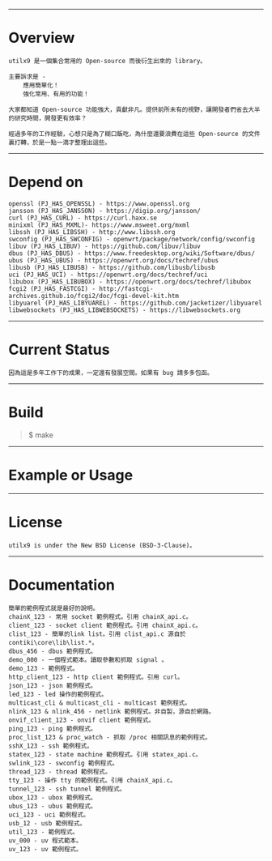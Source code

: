 ---------------------------------------
# Overview
	utilx9 是一個集合常用的 Open-source 而後衍生出來的 library。

	主要訴求是 -
		應用簡單化！
		強化常用、有用的功能！

	大家都知道 Open-source 功能強大，貢獻非凡。提供前所未有的視野，讓開發者們省去大半的研究時間，開發更有效率？

	經過多年的工作經驗，心想只是為了糊口飯吃，為什麼還要浪費在這些 Open-source 的文件裏打轉，於是一點一滴才整理出這些。


---------------------------------------
# Depend on
	openssl (PJ_HAS_OPENSSL) - https://www.openssl.org
	jansson (PJ_HAS_JANSSON) - https://digip.org/jansson/
	curl (PJ_HAS_CURL) - https://curl.haxx.se
	minixml (PJ_HAS_MXML)- https://www.msweet.org/mxml
	libssh (PJ_HAS_LIBSSH) - http://www.libssh.org
	swconfig (PJ_HAS_SWCONFIG) - openwrt/package/network/config/swconfig
	libuv (PJ_HAS_LIBUV) - https://github.com/libuv/libuv
	dbus (PJ_HAS_DBUS) - https://www.freedesktop.org/wiki/Software/dbus/
	ubus (PJ_HAS_UBUS) - https://openwrt.org/docs/techref/ubus
	libusb (PJ_HAS_LIBUSB) - https://github.com/libusb/libusb
	uci (PJ_HAS_UCI) - https://openwrt.org/docs/techref/uci
	libubox (PJ_HAS_LIBUBOX) - https://openwrt.org/docs/techref/libubox
	fcgi2 (PJ_HAS_FASTCGI) - http://fastcgi-archives.github.io/fcgi2/doc/fcgi-devel-kit.htm
	libyuarel (PJ_HAS_LIBYUAREL) - https://github.com/jacketizer/libyuarel
	libwebsockets (PJ_HAS_LIBWEBSOCKETS) - https://libwebsockets.org

---------------------------------------
# Current Status
	因為這是多年工作下的成果，一定還有發展空間。如果有 bug 請多多包函。


---------------------------------------
# Build
> $ make

---------------------------------------
# Example or Usage


---------------------------------------
# License
	utilx9 is under the New BSD License (BSD-3-Clause)。


---------------------------------------
# Documentation
	簡單的範例程式就是最好的說明。
	chainX_123 - 常用 socket 範例程式。引用 chainX_api.c。
	client_123 - socket client 範例程式。引用 chainX_api.c。
	clist_123 - 簡單的link list。引用 clist_api.c 源自於 contiki\core\lib\list.*。
	dbus_456 - dbus 範例程式。
	demo_000 - 一個程式範本。讀取參數和抓取 signal 。
	demo_123 - 範例程式。
	http_client_123 - http client 範例程式。引用 curl。
	json_123 - json 範例程式。
	led_123 - led 操作的範例程式。
	multicast_cli & multicast_cli - multicast 範例程式。
	nlink_123 & nlink_456 - netlink 範例程式。非自製，源自於網路。
	onvif_client_123 - onvif client 範例程式。
	ping_123 - ping 範例程式。
	proc_list_123 & proc_watch - 抓取 /proc 相關訊息的範例程式。
	sshX_123 - ssh 範例程式。
	statex_123 - state machine 範例程式。引用 statex_api.c。
	swlink_123 - swconfig 範例程式。
	thread_123 - thread 範例程式。
	tty_123 - 操作 tty 的範例程式。引用 chainX_api.c。
	tunnel_123 - ssh tunnel 範例程式。
	ubox_123 - ubox 範例程式。
	ubus_123 - ubus 範例程式。
	uci_123 - uci 範例程式。
	usb_12 - usb 範例程式。
	util_123 - 範例程式。
	uv_000 - uv 程式範本。
	uv_123 - uv 範例程式。
